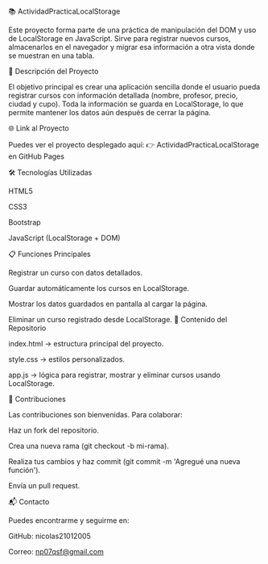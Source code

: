 📚 ActividadPracticaLocalStorage

Este proyecto forma parte de una práctica de manipulación del DOM y uso de LocalStorage en JavaScript. Sirve para registrar nuevos cursos, almacenarlos en el navegador y migrar esa información a otra vista donde se muestran en una tabla.

🚀 Descripción del Proyecto

El objetivo principal es crear una aplicación sencilla donde el usuario pueda registrar cursos con información detallada (nombre, profesor, precio, ciudad y cupo). Toda la información se guarda en LocalStorage, lo que permite mantener los datos aún después de cerrar la página.

🌐 Link al Proyecto

Puedes ver el proyecto desplegado aquí:
👉 ActividadPracticaLocalStorage en GitHub Pages

🛠️ Tecnologías Utilizadas

HTML5

CSS3

Bootstrap

JavaScript (LocalStorage + DOM)

📋 Funciones Principales

Registrar un curso con datos detallados.

Guardar automáticamente los cursos en LocalStorage.

Mostrar los datos guardados en pantalla al cargar la página.

Eliminar un curso registrado desde LocalStorage.
📂 Contenido del Repositorio

index.html → estructura principal del proyecto.

style.css → estilos personalizados.

app.js → lógica para registrar, mostrar y eliminar cursos usando LocalStorage.

🤝 Contribuciones

Las contribuciones son bienvenidas. Para colaborar:

Haz un fork del repositorio.

Crea una nueva rama (git checkout -b mi-rama).

Realiza tus cambios y haz commit (git commit -m 'Agregué una nueva función').

Envía un pull request.

📬 Contacto

Puedes encontrarme y seguirme en:

GitHub: nicolas21012005

Correo: np07qsf@gmail.com
